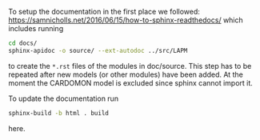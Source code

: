 To setup the documentation in the first place we followed: https://samnicholls.net/2016/06/15/how-to-sphinx-readthedocs/
which includes running 
```bash
cd docs/
sphinx-apidoc -o source/ --ext-autodoc ../src/LAPM
```
to create the ```*.rst``` files of the modules in doc/source.
This step has to be repeated after new models (or other modules) have been added.
At the moment the CARDOMON model is excluded since sphinx cannot import it.


To update the documentation run 
```bash
sphinx-build -b html . build
```
here.

